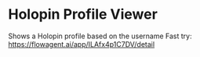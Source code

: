# Holopin Profile Viewer
Shows a Holopin profile based on the username
Fast try: https://flowagent.ai/app/ILAfx4p1C7DV/detail
